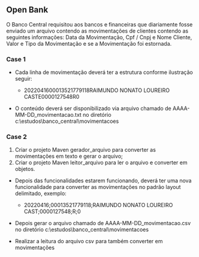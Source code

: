 ## Open Bank


O Banco Central requisitou aos bancos e financeiras que diariamente fosse enviado um arquivo contendo as movimentações de clientes contendo as seguintes informações: Data da Movimentação, Cpf / Cnpj e Nome Cliente, Valor e Tipo da Movimentação e se a Movimentação foi estornada.



### Case 1


* Cada linha de movimentação deverá ter a estrutura conforme ilustração seguir:
    * 2022041600013521779118RAIMUNDO NONATO LOUREIRO CASTE0000127548R0

* O conteúdo deverá ser disponibilizado via arquivo chamado de AAAA-MM-DD_movimentacao.txt no diretório c:\estudos\banco_central\movimentacoes


### Case 2

1. Criar o projeto Maven gerador_arquivo para converter as movimentações em texto e gerar o arquivo;
2. Criar o projeto Maven leitor_arquivo para ler o arquivo e converter em objetos.
* Depois das funcionalidades estarem funcionando, deverá ter uma nova funcionalidade para converter as movimentações no padrão layout delimitado, exemplo:
  * 20220416;00013521779118;RAIMUNDO NONATO LOUREIRO CAST;0000127548;R;0

* Depois gerar o arquivo chamado de AAAA-MM-DD_movimentacao.csv no diretório c:\estudos\banco_central\movimentacoes
* Realizar a leitura do arquivo csv para também converter em movimentações

